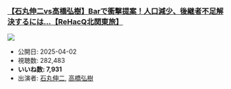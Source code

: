 ### [【石丸伸二vs高橋弘樹】Barで衝撃提案！人口減少、後継者不足解決するには…【ReHacQ北関東旅】](https://www.youtube.com/watch?v=zfUWk6zA77M)
[![](https://img.youtube.com/vi/zfUWk6zA77M/sddefault.jpg)](https://www.youtube.com/watch?v=zfUWk6zA77M)
-   公開日: 2025-04-02
-   視聴数: 282,483
-   **いいね数: 7,931**
-   出演者: [石丸伸二](/rehacq_fan/people/石丸伸二 "wikilink"), [高橋弘樹](/rehacq_fan/people/高橋弘樹 "wikilink")
